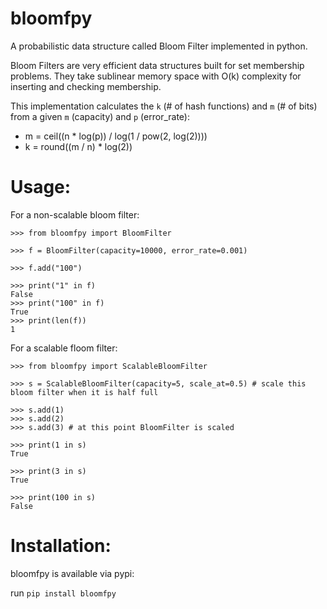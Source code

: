 # bloomfpy
A probabilistic data structure called Bloom Filter implemented in python. 

Bloom Filters are very efficient data structures built for set membership problems. They take sublinear memory space with O(k) complexity for inserting and checking membership.

This implementation calculates the `k` (# of hash functions) and `m` (# of bits) from a given `m` (capacity) and `p` (error_rate):

- m = ceil((n * log(p)) / log(1 / pow(2, log(2))))
- k = round((m / n) * log(2))

# Usage: 

For a non-scalable bloom filter:

```
>>> from bloomfpy import BloomFilter

>>> f = BloomFilter(capacity=10000, error_rate=0.001)

>>> f.add("100")

>>> print("1" in f)
False
>>> print("100" in f)
True
>>> print(len(f))
1

```

For a scalable floom filter:

```
>>> from bloomfpy import ScalableBloomFilter

>>> s = ScalableBloomFilter(capacity=5, scale_at=0.5) # scale this bloom filter when it is half full

>>> s.add(1)
>>> s.add(2)
>>> s.add(3) # at this point BloomFilter is scaled

>>> print(1 in s)
True

>>> print(3 in s)
True

>>> print(100 in s)
False

```

# Installation:

bloomfpy is available via pypi:

run `pip install bloomfpy`
